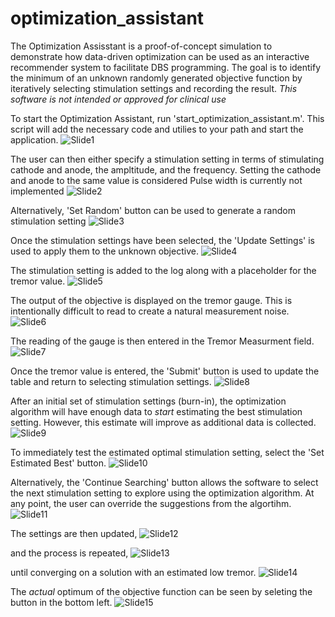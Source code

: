 # optimization_assistant

The Optimization Assisstant is a proof-of-concept simulation to demonstrate how data-driven optimization can be used as an interactive recommender system to facilitate DBS programming. The goal is to identify the minimum of an unknown randomly generated objective function by iteratively selecting stimulation settings and recording the result. *This software is not intended or approved for clinical use*

To start the Optimization Assistant, run 'start_optimization_assistant.m'. This script will add the necessary code and utilies to your path and start the application.
![Slide1](https://user-images.githubusercontent.com/66339367/111886360-7c1ecd00-89a3-11eb-95e6-cf8071b25924.jpeg)

The user can then either specify a stimulation setting in terms of stimulating cathode and anode, the ampltitude, and the frequency. Setting the cathode and anode to the same value is considered Pulse width is currently not implemented
![Slide2](https://user-images.githubusercontent.com/66339367/111886372-82ad4480-89a3-11eb-86cb-8079bed28544.jpeg)

Alternatively, 'Set Random' button can be used to generate a random stimulation setting
![Slide3](https://user-images.githubusercontent.com/66339367/111886373-8345db00-89a3-11eb-816c-d084e8e1693f.jpeg)

Once the stimulation settings have been selected, the 'Update Settings' is used to apply them to the unknown objective.
![Slide4](https://user-images.githubusercontent.com/66339367/111886376-8345db00-89a3-11eb-8564-1f310c2e48ce.jpeg)

The stimulation setting is added to the log along with a placeholder for the tremor value.
![Slide5](https://user-images.githubusercontent.com/66339367/111886377-8345db00-89a3-11eb-85c7-341c856356af.jpeg)

The output of the objective is displayed on the tremor gauge. This is intentionally difficult to read to create a natural measurement noise.
![Slide6](https://user-images.githubusercontent.com/66339367/111886378-83de7180-89a3-11eb-9b90-fe097b90d8f0.jpeg)

The reading of the gauge is then entered in the Tremor Measurment field.
![Slide7](https://user-images.githubusercontent.com/66339367/111886379-83de7180-89a3-11eb-9f0e-87d96b33b85e.jpeg)

Once the tremor value is entered, the 'Submit' button is used to update the table and return to selecting stimulation settings.
![Slide8](https://user-images.githubusercontent.com/66339367/111886380-83de7180-89a3-11eb-9264-e2f2049e04de.jpeg)

After an initial set of stimulation settings (burn-in), the optimization algorithm will have enough data to *start* estimating the best stimulation setting. However, this estimate will improve as additional data is collected.
![Slide9](https://user-images.githubusercontent.com/66339367/111886381-84770800-89a3-11eb-85d1-2f55dc179318.jpeg)

To immediately test the estimated optimal stimulation setting, select the 'Set Estimated Best' button.
![Slide10](https://user-images.githubusercontent.com/66339367/111886382-84770800-89a3-11eb-8147-e86d2d86348b.jpeg)

Alternatively, the 'Continue Searching' button allows the software to select the next stimulation setting to explore using the optimization algorithm. At any point, the user can override the suggestions from the algortihm.
![Slide11](https://user-images.githubusercontent.com/66339367/111886383-84770800-89a3-11eb-9c89-b414bad6e2a4.jpeg)

The settings are then updated,
![Slide12](https://user-images.githubusercontent.com/66339367/111886384-84770800-89a3-11eb-8676-48fb8464a390.jpeg)

and the process is repeated,
![Slide13](https://user-images.githubusercontent.com/66339367/111886385-850f9e80-89a3-11eb-92bc-582fda44b468.jpeg)

until converging on a solution with an estimated low tremor.
![Slide14](https://user-images.githubusercontent.com/66339367/111886386-850f9e80-89a3-11eb-995f-40986fc6a77c.jpeg)

The *actual* optimum of the objective function can be seen by seleting the button in the bottom left.
![Slide15](https://user-images.githubusercontent.com/66339367/111886387-850f9e80-89a3-11eb-94fe-d87b6ebbf320.jpeg)

